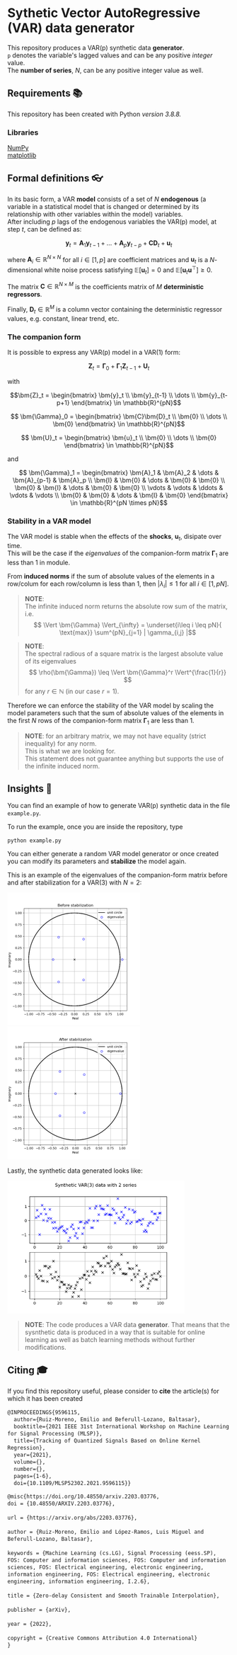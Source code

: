 # Sythetic Vector AutoRegressive (VAR) data generator

This repository produces a VAR(p) synthetic data **generator**. \
`p` denotes the variable's lagged values and can be any positive *integer* value. \
The **number of series**, $N$, can be any positive integer value as well.

## Requirements 📚

This repository has been created with Python *version 3.8.8.*

### Libraries
[NumPy](https://numpy.org/) \
[matplotlib](https://matplotlib.org/)

## Formal definitions 👓

In its basic form, a VAR **model** consists of a set of $N$ **endogenous** (a variable in a statistical model that is changed or determined by its relationship with other variables within the model) variables. \
After including $p$ lags of the endogenous variables the VAR(p) model, at step $t$, can be defined as:

$$ \bm{y}_t = \bm{A}_1 \bm{y}_{t-1} + \dots + \bm{A}_p \bm{y}_{t-p} + \bm{C}\bm{D}_t + \bm{u}_t $$

where $\bm{A}_i \in \mathbb{R}^{N\times N}$ for all $i\in[1,p]$ are coefficient matrices and $\bm{u}_t$ is a $N$-dimensional white noise process satisfying $\mathbb{E}[\bm{u}_t]=0$ and $\mathbb{E}[\bm{u}_t\bm{u}^\top] \geq 0$.

The matrix $\bm{C}\in\mathbb{R}^{N\times M}$ is the coefficients matrix of $M$ **deterministic regressors**.

Finally, $\bm{D}_t\in\mathbb{R}^M$ is a column vector containing the deterministic regressor values, e.g. constant, linear trend, etc.

### The companion form

It is possible to express any VAR(p) model in a VAR(1) form:

$$ \bm{Z}_t = \bm{\Gamma}_0 + \bm{\Gamma}_1 \bm{Z}_{t-1} + \bm{U}_t$$

with 

$$\bm{Z}_t = 
\begin{bmatrix} 
\bm{y}_t \\ \bm{y}_{t-1} \\ \dots \\ \bm{y}_{t-p+1} 
\end{bmatrix} \in \mathbb{R}^{pN}$$

$$ \bm{\Gamma}_0 = 
\begin{bmatrix}
\bm{C}\bm{D}_t \\ \bm{0} \\ \dots \\ \bm{0}
\end{bmatrix} \in \mathbb{R}^{pN}$$

$$ \bm{U}_t = 
\begin{bmatrix}
\bm{u}_t \\ \bm{0} \\ \dots \\ \bm{0}
\end{bmatrix} \in \mathbb{R}^{pN}$$

and 

$$ \bm{\Gamma}_1 = 
\begin{bmatrix}
\bm{A}_1 & \bm{A}_2 & \dots & \bm{A}_{p-1} & \bm{A}_p \\
\bm{I} & \bm{0} & \dots & \bm{0} & \bm{0} \\
\bm{0} & \bm{I} & \dots & \bm{0} & \bm{0} \\
\vdots & \vdots & \ddots & \vdots & \vdots \\
\bm{0} & \bm{0} & \dots & \bm{I} & \bm{0} 
\end{bmatrix} \in \mathbb{R}^{pN \times pN}$$

### Stability in a VAR model

The VAR model is stable when the effects of the **shocks**, $\bm{u}_t$, disipate over time. \
This will be the case if the *eigenvalues* of the companion-form matrix $\bm{\Gamma}_1$ are less than $1$ in module.

From **induced norms** if the sum of absolute values of the elements in a row/colum  for each row/column is less than $1$, then $|\lambda_i| \leq 1$ for all $i \in [1,pN]$.

> **NOTE**:\
The infinite induced norm returns the absolute row sum of the matrix, i.e.
> $$ \Vert \bm{\Gamma} \Vert_{\infty} = \underset{i\leq i \leq pN}{ \text{max}} \sum^{pN}_{j=1} | \gamma_{i,j} |$$

> **NOTE**:\
The spectral radious of a square matrix is the largest absolute value of its eigenvalues
> $$ \rho(\bm{\Gamma}) \leq \Vert \bm{\Gamma}^r \Vert^{\frac{1}{r}} $$
> for any $r\in\mathbb{N}$ (in our case $r=1$).

Therefore we can enforce the stability of the VAR model by scaling the model parameters such that the sum of absolute values of the elements in the first $N$ rows of the companion-form matrix $\bm{\Gamma}_1$ are less than 1.

> **NOTE**: for an arbitrary matrix, we may not have equality (strict inequality) for any norm. \
This is what we are looking for. \
This statement does not guarantee anything but supports the use of the infinite induced norm. 

## Insights 🍿

You can find an example of how to generate VAR(p) synthetic data in the file `example.py`.

To run the example, once you are inside the repository, type
```
python example.py
```

You can either generate a random VAR model generator or once created you can modify its parameters and **stabilize** the model again.

This is an example of the eigenvalues of the companion-form matrix before and after stabilization for a VAR(3) with $N=2$:

<img src="img/before.png" width="300"/>

<img src="img/after.png" width="300"/>
 
Lastly, the synthetic data generated looks like:

<img src="img/synthetic_data.png" width="400"/>

> **NOTE**: The code produces a VAR data **generator**. That means that the sysnthetic data is produced in a way that is suitable for online learning as well as batch learning methods without further modifications.

## Citing 🎓

If you find this repository useful, please consider to **cite** the article(s) for which it has been created

```
@INPROCEEDINGS{9596115,
  author={Ruiz-Moreno, Emilio and Beferull-Lozano, Baltasar},
  booktitle={2021 IEEE 31st International Workshop on Machine Learning for Signal Processing (MLSP)}, 
  title={Tracking of Quantized Signals Based on Online Kernel Regression}, 
  year={2021},
  volume={},
  number={},
  pages={1-6},
  doi={10.1109/MLSP52302.2021.9596115}}
  ```

  ```
  @misc{https://doi.org/10.48550/arxiv.2203.03776,
  doi = {10.48550/ARXIV.2203.03776},
  
  url = {https://arxiv.org/abs/2203.03776},
  
  author = {Ruiz-Moreno, Emilio and López-Ramos, Luis Miguel and Beferull-Lozano, Baltasar},
  
  keywords = {Machine Learning (cs.LG), Signal Processing (eess.SP), FOS: Computer and information sciences, FOS: Computer and information sciences, FOS: Electrical engineering, electronic engineering, information engineering, FOS: Electrical engineering, electronic engineering, information engineering, I.2.6},
  
  title = {Zero-delay Consistent and Smooth Trainable Interpolation},
  
  publisher = {arXiv},
  
  year = {2022},
  
  copyright = {Creative Commons Attribution 4.0 International}
}
```